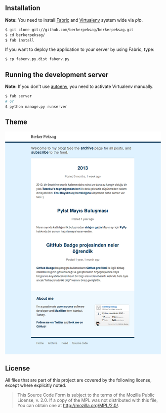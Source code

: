 ## Installation

**Note:** You need to install [Fabric][fabric] and [Virtualenv][venv] system
wide via *pip*.

```sh
$ git clone git://github.com/berkerpeksag/berkerpeksag.git
$ cd berkerpeksag/
$ fab install
```

If you want to deploy the application to your server by using Fabric, type:

```sh
$ cp fabenv.py.dist fabenv.py
```

## Running the development server

**Note:** If you don't use [autoenv][autoenv], you need to activate
Virtualenv manually.

```sh
$ fab server
# or
$ python manage.py runserver
```

## Theme

![](assets/screenshot.png)

## License

All files that are part of this project are covered by the following license,
except where explicitly noted.

> This Source Code Form is subject to the terms of the Mozilla Public
> License, v. 2.0. If a copy of the MPL was not distributed with this
> file, You can obtain one at http://mozilla.org/MPL/2.0/.

[fabric]: http://fabfile.org
[venv]: http://virtualenv.org
[autoenv]: https://github.com/kennethreitz/autoenv
